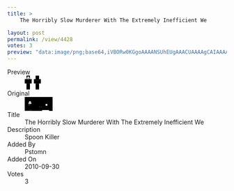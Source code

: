 ```yaml
---
title: >
    The Horribly Slow Murderer With The Extremely Inefficient We

layout: post
permalink: /view/4428
votes: 3
preview: "data:image/png;base64,iVBORw0KGgoAAAANSUhEUgAAACUAAAAgCAIAAAAaMSbnAAAABnRSTlMA/wD/AP5AXyvrAAAAxUlEQVRIie2WSw7DIAxEZ6pcBe5/HrhL3EVUSsBFlEDafEZZxGDracACKDLjJfIBTXFOQTXlesY4TfmQiIR/kn15e/tLeSISPJGMvQ7hIVrP7jCdB4Bk951bpPQLxjhrlMgcf8msMaYQ4vf9uV3BU26uP897XwgBfN2EyZ6pZ+biLIeN4hV0/H65Nm91A1hr1STnXBQlR92742rKWXO7ro/Tj7ya8imr10uappScs/fLzbt5/8zT32dtUh8QJV5NwUbtvZ5PEuxS249x8rgAAAAASUVORK5CYII="
---
```

<dl class="side-by-side">
<dt>Preview</dt>
<dd>
    <img class="preview" src="data:image/png;base64,iVBORw0KGgoAAAANSUhEUgAAACUAAAAgCAIAAAAaMSbnAAAABnRSTlMA/wD/AP5AXyvrAAAAxUlEQVRIie2WSw7DIAxEZ6pcBe5/HrhL3EVUSsBFlEDafEZZxGDracACKDLjJfIBTXFOQTXlesY4TfmQiIR/kn15e/tLeSISPJGMvQ7hIVrP7jCdB4Bk951bpPQLxjhrlMgcf8msMaYQ4vf9uV3BU26uP897XwgBfN2EyZ6pZ+biLIeN4hV0/H65Nm91A1hr1STnXBQlR92742rKWXO7ro/Tj7ya8imr10uappScs/fLzbt5/8zT32dtUh8QJV5NwUbtvZ5PEuxS249x8rgAAAAASUVORK5CYII=">
</dd>
<dt>Original</dt>
<dd>
    <img class="preview" src="data:image/png;base64,iVBORw0KGgoAAAANSUhEUgAAAEAAAAAgCAYAAACinX6EAAAABGdBTUEAALGPC/xhBQAAABh0RVh0U29mdHdhcmUAUGFpbnQuTkVUIHYzLjM2qefiJQAAAOJJREFUaEPtWYsKgCAMtI/x/z/RslqIpBuZ09oJQlhh99gptjjnwtZNt0iA5W4a/O5+y+qDADgAJYAMQAhiFZDkQMia5J2PPCMrAdMERPBRTWp0/RGFuRLnHZCrnxLxAxLkBBBYswT8NAfqDvDeh7TPZvkXRAEB1ZSEA6yXgEbNR5fl89yNdfoWfhnsNPEFGgScZUZEU+70Jp5OxLmtosr91AWK9p/rTFBZeRJ2fAYoWb3kZBCgUuODVa5hNO4AafDkW2LpexMrf7iiBGyW8dJhjHScFaAVKDtB438HKdCnp1YroKPEudaV/KkAAAAASUVORK5CYII=">
</dd>
<dt>Title</dt>
<dd>The Horribly Slow Murderer With The Extremely Inefficient We</dd>
<dt>Description</dt>
<dd>Spoon Killer</dd>
<dt>Added By</dt>
<dd>Pstomn</dd>
<dt>Added On</dt>
<dd>2010-09-30</dd>
<dt>Votes</dt>
<dd>3</dd>
</dl>
